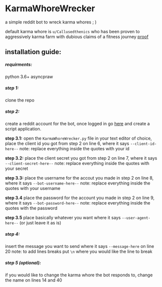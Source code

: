# KarmaWhoreWrecker
a simple reddit bot to wreck karma whores   ; )

default karma whore is `u/Callusedthenics` who has been proven to aggressively karma farm with dubious claims of a fitness journey
[proof](https://www.reddit.com/r/FitLifeVideos/comments/fbgc12/exposing_post_about_motivation_man/fj43g05?utm_medium=android_app&utm_source=share&context=3)


## installation guide:

##### requirments:
python 3.6+
asyncpraw

##### step 1:
clone the repo

##### step 2:
create a reddit account for the bot, once logged in go [here](https://www.reddit.com/prefs/apps) and create a script application.

**step 3.1:**
open the `KarmaWhoreWrecker.py` file in your text editor of choice, place the client id you got from step 2 on line 6, where it says `--client-id-here--` note: replace everything inside the quotes with your id

**step 3.2:**
place the client secret you got from step 2 on line 7, where it says `--client-secret-here--` note: replace everything inside the quotes with your secret

**step 3.3:**
place the username for the accout you made in step 2 on line 8, where it says `--bot-username-here--` note: replace everything inside the quotes with your username

**step 3.4**
place the password for the account you made in step 2 on line 9, where it says `--bot-password-here--` note: replace everything inside the quotes with the password

**step 3.5**
place basically whatever you want where it says `--user-agent-here--` (or just leave it as is)

##### step 4:
insert the message you want to send where it says `--message-here` on line 20   note: to add lines breaks put `\n` where you would like the line to break


##### step 5 (optional):
if you would like to change the karma whore the bot responds to, change the name on lines 14 and 40






